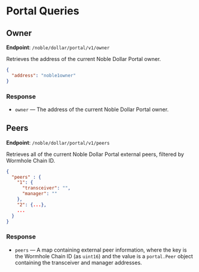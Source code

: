 # Portal Queries

## Owner

**Endpoint**: `/noble/dollar/portal/v1/owner`

Retrieves the address of the current Noble Dollar Portal owner.

```json
{
  "address": "noble1owner"
}
```

### Response

- `owner` — The address of the current Noble Dollar Portal owner.

## Peers

**Endpoint**: `/noble/dollar/portal/v1/peers`

Retrieves all of the current Noble Dollar Portal external peers, filtered by Wormhole Chain ID.

```json
{
  "peers" : {
    "1": {
      "transceiver": "",
      "manager": ""
    },
    "2": {...},
    ...
  }
}
```

### Response

- `peers` — A map containing external peer information, where the key is the Wormhole Chain ID (as `uint16`) and the value is a `portal.Peer` object containing the transceiver and manager addresses.
